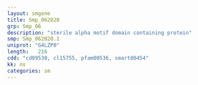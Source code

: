```yaml
---
layout: smgene
title: Smp_062020
grp: Smp_06
description: "sterile alpha motif domain containing protein"
smp: Smp_062020.1
uniprot: "G4LZP0"
length:   216
cdd: "cd09530, cl15755, pfam00536, smart00454"
kk: ns
categories: sm
---
```

